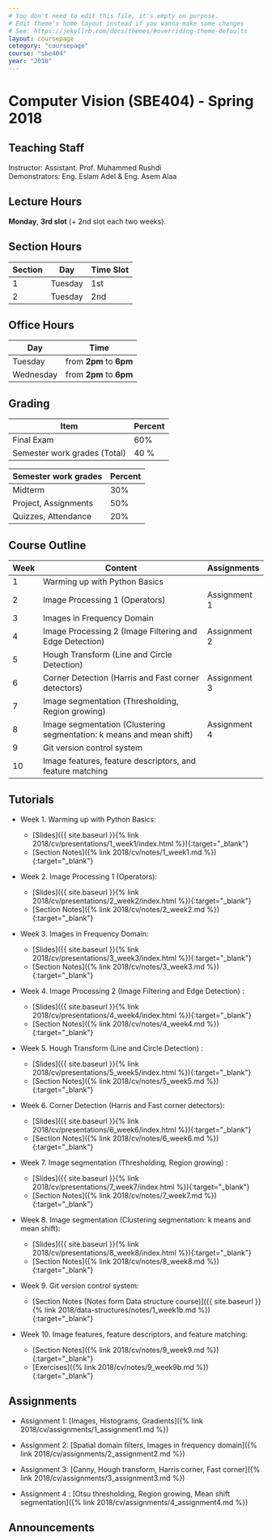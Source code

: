 ```yaml
---
# You don't need to edit this file, it's empty on purpose.
# Edit theme's home layout instead if you wanna make some changes
# See: https://jekyllrb.com/docs/themes/#overriding-theme-defaults
layout: coursepage
cetegory: "coursepage"
course: "sbe404"
year: "2018"
---
```

# Computer Vision \(SBE404\) - Spring 2018

## Teaching Staff

Instructor: Assistant. Prof. Muhammed Rushdi  
Demonstrators:  Eng. Eslam Adel & Eng. Asem Alaa  

## Lecture Hours

**Monday**, **3rd slot** (+ 2nd slot each two weeks).

## Section Hours

| Section | Day | Time Slot |
|---------|-----|-----------|
|   1     | Tuesday | 1st |
|   2     | Tuesday | 2nd |

## Office Hours

| Day | Time |
|-----|-----------|
| Tuesday | from **2pm** to **6pm** |
| Wednesday | from **2pm** to **6pm** |

## Grading

| Item | Percent  |
|-----|-----------|
| Final Exam | 60%  |
| Semester work grades (Total) | 40 % |

| Semester work grades |Percent |
|--------------|------------|
| Midterm | 30% |
| Project, Assignments | 50% |
| Quizzes, Attendance| 20% |



## Course Outline

| Week | Content |  Assignments
|------|-----------------|-----|
|   1  | Warming up with Python Basics |
|   2  | Image Processing 1 (Operators)            | Assignment 1| 
|   3  | Images in Frequency Domain    |
|   4  | Image Processing 2 (Image Filtering and Edge Detection) |  Assignment 2|
|   5  | Hough Transform (Line and Circle Detection) |  
|   6  | Corner Detection (Harris and Fast corner detectors) |  Assignment 3
|   7  | Image segmentation (Thresholding, Region growing) |  
|   8  | Image segmentation (Clustering segmentation: k means and mean shift) |  Assignment 4
|   9  | Git version control system |  
|   10 |  Image features, feature descriptors, and feature matching  | 






## Tutorials

* Week 1. Warming up with Python Basics:
    * [Slides]({{ site.baseurl }}{% link 2018/cv/presentations/1_week1/index.html %}){:target="_blank"}
    * [Section Notes]({% link 2018/cv/notes/1_week1.md %}){:target="_blank"}


* Week 2. Image Processing 1 (Operators):
    * [Slides]({{ site.baseurl }}{% link 2018/cv/presentations/2_week2/index.html %}){:target="_blank"}
    * [Section Notes]({% link 2018/cv/notes/2_week2.md %}){:target="_blank"}

* Week 3. Images in Frequency Domain:
    * [Slides]({{ site.baseurl }}{% link 2018/cv/presentations/3_week3/index.html %}){:target="_blank"}
    * [Section Notes]({% link 2018/cv/notes/3_week3.md %}){:target="_blank"}

* Week 4. Image Processing 2 (Image Filtering and Edge Detection) :
    * [Slides]({{ site.baseurl }}{% link 2018/cv/presentations/4_week4/index.html %}){:target="_blank"}
    * [Section Notes]({% link 2018/cv/notes/4_week4.md %}){:target="_blank"}

* Week 5. Hough Transform (Line and Circle Detection) :
    * [Slides]({{ site.baseurl }}{% link 2018/cv/presentations/5_week5/index.html %}){:target="_blank"}
    * [Section Notes]({% link 2018/cv/notes/5_week5.md %}){:target="_blank"}

* Week 6. Corner Detection (Harris and Fast corner detectors):
    * [Slides]({{ site.baseurl }}{% link 2018/cv/presentations/6_week6/index.html %}){:target="_blank"}
    * [Section Notes]({% link 2018/cv/notes/6_week6.md %}){:target="_blank"}

* Week 7. Image segmentation (Thresholding, Region growing) :
    * [Slides]({{ site.baseurl }}{% link 2018/cv/presentations/7_week7/index.html %}){:target="_blank"}
    * [Section Notes]({% link 2018/cv/notes/7_week7.md %}){:target="_blank"}

* Week 8. Image segmentation (Clustering segmentation: k means and mean shift):
    * [Slides]({{ site.baseurl }}{% link 2018/cv/presentations/8_week8/index.html %}){:target="_blank"}
    * [Section Notes]({% link 2018/cv/notes/8_week8.md %}){:target="_blank"}

* Week 9. Git version control system:
    * [Section Notes (Notes form Data structure course)]({{ site.baseurl }}{% link 2018/data-structures/notes/1_week1b.md %}){:target="_blank"}

* Week 10. Image features, feature descriptors, and feature matching:
    * [Section Notes]({% link 2018/cv/notes/9_week9.md %}){:target="_blank"}
    * [Exercises]({% link 2018/cv/notes/9_week9b.md %}){:target="_blank"}

## Assignments
* Assignment 1: [Images, Histograms, Gradients]({% link 2018/cv/assignments/1_assignment1.md %})

* Assignment 2: [Spatial domain filters, Images in frequency domain]({% link 2018/cv/assignments/2_assignment2.md %})

* Assignment 3: [Canny, Hough transform, Harris corner, Fast corner]({% link 2018/cv/assignments/3_assignment3.md %})

* Assignment 4 : [Otsu thresholding, Region growing, Mean shift segmentation]({% link 2018/cv/assignments/4_assignment4.md %})

## Announcements
